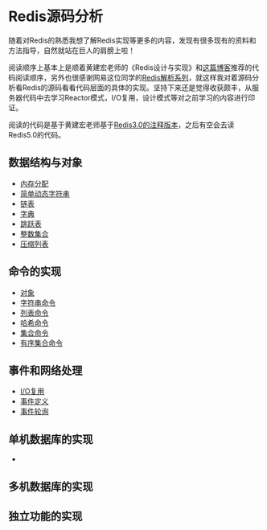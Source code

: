 # Redis源码分析
随着对Redis的熟悉我想了解Redis实现等更多的内容，发现有很多现有的资料和方法指导，自然就站在巨人的肩膀上啦！

阅读顺序上基本上是顺着黄建宏老师的《Redis设计与实现》和[这篇博客](http://blog.huangz.me/diary/2014/how-to-read-redis-source-code.html)推荐的代码阅读顺序，另外也很感谢网易这位同学的[Redis解析系列](https://zcheng.ren/tags/Redis/page/2/)，就这样我对着源码分析看Redis的源码看看代码层面的具体的实现。坚持下来还是觉得收获颇丰，从服务器代码中去学习Reactor模式，I/O复用，设计模式等对之前学习的内容进行印证。

阅读的代码是基于黄建宏老师基于[Redis3.0的注释版本](https://github.com/huangz1990/redis-3.0-annotated)，之后有空会去读Redis5.0的代码。

## 数据结构与对象
* [内存分配](DataStructure/zmalloc.md)
* [简单动态字符串](DataStructure/sds.md)
* [链表](DataStructure/adlist.md)
* [字典](DataStructure/dict.md)
* [跳跃表](DataStructure/skiplist.md)
* [整数集合](DataStructure/intset.md)
* [压缩列表](DataStructure/zipset.md)
## 命令的实现
* [对象](DataStructure/robj.md)
* [字符串命令](Command/string.md)
* [列表命令](Command/list.md)
* [哈希命令](Command/hash.md)
* [集合命令](Command/set.md)
* [有序集合命令](Command/zset.md)
## 事件和网络处理
* [I/O复用](AE/io.md)
* [事件定义](AE/ae.md)
* [事件轮询](AE/eventLoop.md)
## 单机数据库的实现
* [](DB/db.md)

## 多机数据库的实现

## 独立功能的实现

